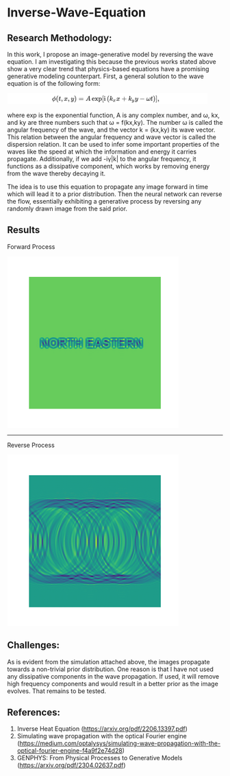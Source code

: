 # Inverse-Wave-Equation

## Research Methodology:
In this work, I propose an image-generative model by reversing the wave equation. 
I am investigating this because the previous works stated above show a very clear trend that physics-based equations have a promising generative modeling counterpart.
First, a general solution to the wave equation is of the following form:

![solution to the wave equation](./gifs/wave_sol_eq.png)

where exp is the exponential function, A is any complex number, and ω, kx, and ky are three numbers such that ω = f(kx,ky). The number ω is called the angular frequency of the wave, and the vector k = (kx,ky) its wave vector. This relation between the angular frequency and wave vector is called the dispersion relation. It can be used to infer some important properties of the waves like the speed at which the information and energy it carries propagate.
Additionally, if we add -iγ|k| to the angular frequency, it functions as a dissipative component, which works by removing energy from the wave thereby decaying it.

The idea is to use this equation to propagate any image forward in time which will lead it to a prior distribution. Then the neural network can reverse the flow, essentially exhibiting a generative process by reversing any randomly drawn image from the said prior.

## Results
Forward Process

![Forward Process](./gifs/forward.gif)

-------------------------------------------------------------
Reverse Process

![Forward Process](./gifs/reverse.gif)

## Challenges:
As is evident from the simulation attached above, the images propagate towards a non-trivial prior distribution.
One reason is that I have not used any dissipative components in the wave propagation. If used, it will remove high frequency components and would result in a better prior as the image evolves. That remains to be tested.

## References: 
1. Inverse Heat Equation (https://arxiv.org/pdf/2206.13397.pdf)
2. Simulating wave propagation with the optical Fourier engine (https://medium.com/optalysys/simulating-wave-propagation-with-the-optical-fourier-engine-f4a9f2e74d28)
3. GENPHYS: From Physical Processes to Generative Models (https://arxiv.org/pdf/2304.02637.pdf)
